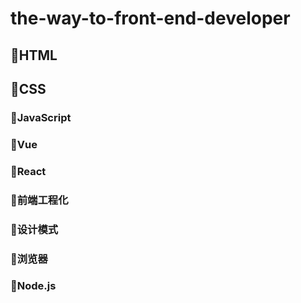 # the-way-to-front-end-developer

## 🍇HTML

## 🍈CSS

### 🍊JavaScript

### 🍍Vue

### 🥭React

### 🍒前端工程化

### 🍓设计模式

### 🍓浏览器

### 🍉Node.js

